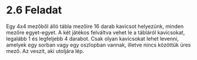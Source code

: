 # 2.6 Feladat

Egy 4x4 mezőből álló tábla mezőire 16 darab kavicsot helyezünk,
minden mezőre egyet-egyet. A két játékos felváltva vehet le a
tábláról kavicsokat, legalább 1 és legfeljebb 4 darabot.
Csak olyan kavicsokat lehet levenni, amelyek egy sorban vagy egy
oszlopban vannak, illetve nincs közöttük üres mező. Az veszít,
aki utoljára lép.
